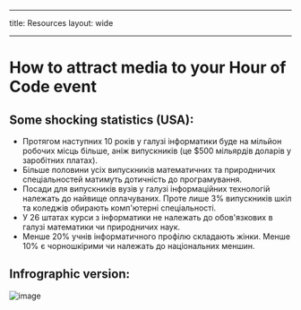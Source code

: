 * * *

title: Resources layout: wide

* * *

# How to attract media to your Hour of Code event

## Some shocking statistics (USA):

  * Протягом наступних 10 років у галузі інформатики буде на мільйон робочих місць більше, аніж випускників (це $500 мільярдів доларів у заробітних платах).
  * Більше половини усіх випускників математичних та природничих спеціальностей матимуть дотичність до програмування. 
  * Посади для випускників вузів у галузі інформаційних технологій належать до найвище оплачуваних. Проте лише 3% випускників шкіл та коледжів обирають комп'ютерні спеціальності.
  * У 26 штатах курси з інформатики не належать до обов'язкових в галузі математики чи природничих наук. 
  * Менше 20% учнів інформатичного профілю складають жінки. Менше 10% є чорношкірими чи належать до національних меншин.

## Infrographic version:

![image](http://code.org/images/fit-8000/Code.org_infographic.png)